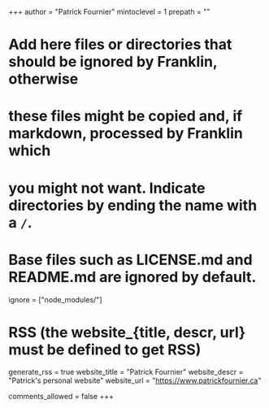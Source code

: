 <!--
Add here global page variables to use throughout your website.
-->
+++
author = "Patrick Fournier"
mintoclevel = 1
prepath = ""

# Add here files or directories that should be ignored by Franklin, otherwise
# these files might be copied and, if markdown, processed by Franklin which
# you might not want. Indicate directories by ending the name with a `/`.
# Base files such as LICENSE.md and README.md are ignored by default.
ignore = ["node_modules/"]

# RSS (the website_{title, descr, url} must be defined to get RSS)
generate_rss = true
website_title = "Patrick Fournier"
website_descr = "Patrick's personal website"
website_url   = "https://www.patrickfournier.ca"

comments_allowed = false
+++

<!--
Add here global latex commands to use throughout your pages.
-->
